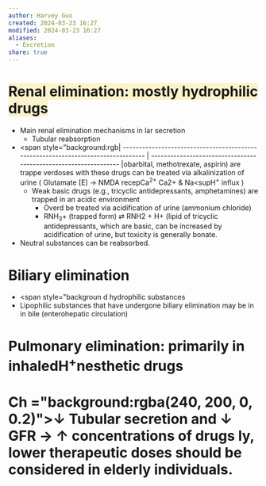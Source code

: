 ```yaml
---
author: Harvey Guo
created: 2024-03-23 16:27
modified: 2024-03-23 16:27
aliases:
  - Excretion
share: true
---
```

# <span style="background:rgba(240, 200, 0, 0.2)">Renal elimination: mostly hydrophilic drugs</span>
- Main renal elimination mechanisms in                                                  lar secretion 
	- Tubular reabsorption 
- <span style="background:rgb| --------------------------------------------------------------------------------- | ---------------------------------------------------------------- |obarbital, methotrexate, aspirin) are trappe                                         verdoses with these drugs can be treated via alkalinization of urine ( Glutamate [E] → NMDA recepCa<sup>2+</sup> Ca2+ & Na<supH<sup>+</sup></sup> influx )
	- Weak basic drugs (e.g., tricyclic antidepressants, amphetamines) are trapped in an acidic environment
		- Overd                                     be treated via acidification of urine (ammonium chloride)
		- RNH<sub>3</sub>+ (trapped form) ⇄ RNH2 + H+ (lipid                                         of tricyclic antidepressants, which are basic, can be increased by acidification of urine, but toxicity is generally                                     bonate. 
- Neutral substances can be reabsorbed.
# Biliary elimination 
- <span style="backgroun                                                         d hydrophilic substances 
- Lipophilic substances that have undergone biliary elimination may be                                                         in in bile (enterohepatic circulation) 
# Pulmonary elimination: primarily in inhaledH<sup>+</sup>nesthetic drugs
# Ch                                              ="background:rgba(240, 200, 0, 0.2)">↓ Tubular secretion and ↓ GFR → ↑ concentrations of drugs                                                           ly, lower therapeutic doses should be considered in elderly individuals.